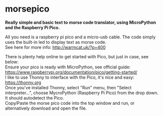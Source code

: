 # morsepico
<b>Really simple and basic text to morse code translator, using MicroPython and the Raspberry Pi Pico.</b>

All you need is a raspberry pi pico and a micro-usb cable. The code simply uses the built-in led to display text as morse code.<br>
See here for more info: http://warmcat.uk/?p=400<br>

There is plenty help online to get started with Pico, but just in case, see below:<br>
Ensure your pico is ready with MicroPython, see official guide: https://www.raspberrypi.org/documentation/pico/getting-started/<br>
I like to use Thonny to interface with the Pico, it's nice and easy: https://thonny.org<br>
Once you've installed Thonny, select "Run" menu, then "Select interpreter...", choose MycroPython (Raspberry Pi Pico) from the drop down.<br>
It should autodetect the Pico.<br>
Copy/Paste the morse pico code into the top window and run, or alternatively download and open the file.<br>
